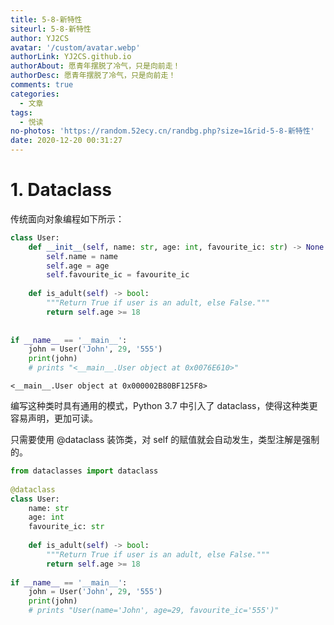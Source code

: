 ```yaml
---
title: 5-8-新特性
siteurl: 5-8-新特性
author: YJ2CS
avatar: '/custom/avatar.webp'
authorLink: YJ2CS.github.io
authorAbout: 愿青年摆脱了冷气，只是向前走！
authorDesc: 愿青年摆脱了冷气，只是向前走！
comments: true
categories:
  - 文章
tags:
  - 悦读
no-photos: 'https://random.52ecy.cn/randbg.php?size=1&rid-5-8-新特性'
date: 2020-12-20 00:31:27
---
```




# 1. Dataclass  
传统面向对象编程如下所示：

```python
class User:
    def __init__(self, name: str, age: int, favourite_ic: str) -> None:
        self.name = name
        self.age = age
        self.favourite_ic = favourite_ic
 
    def is_adult(self) -> bool:
        """Return True if user is an adult, else False."""
        return self.age >= 18
 
 
if __name__ == '__main__':
    john = User('John', 29, '555')
    print(john)
    # prints "<__main__.User object at 0x0076E610>"
```

    <__main__.User object at 0x000002B80BF125F8>

编写这种类时具有通用的模式，Python 3.7 中引入了 dataclass，使得这种类更容易声明，更加可读。  

只需要使用 @dataclass 装饰类，对 self 的赋值就会自动发生，类型注解是强制的。

```python
from dataclasses import dataclass
 
@dataclass
class User:
    name: str
    age: int
    favourite_ic: str
 
    def is_adult(self) -> bool:
        """Return True if user is an adult, else False."""
        return self.age >= 18
 
if __name__ == '__main__': 
    john = User('John', 29, '555') 
    print(john) 
    # prints "User(name='John', age=29, favourite_ic='555')"
```

```python

```
